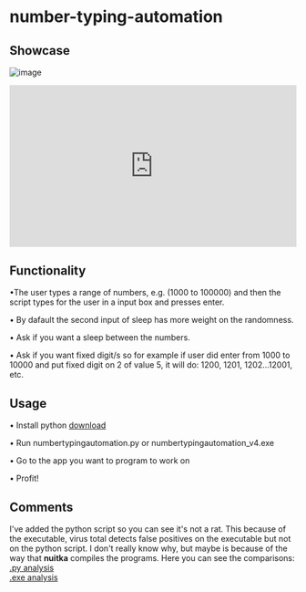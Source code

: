 # number-typing-automation

Showcase
--------------------------------------------------------------------------------------------

![image](https://github.com/user-attachments/assets/49f6386b-d647-492f-b41c-eab254c912e0)

<div style="position:relative; width:100%; height:0px; padding-bottom:56.250%"><iframe allow="fullscreen" allowfullscreen height="100%" src="https://streamable.com/e/5mfj6j?" width="100%" style="border:none; width:100%; height:100%; position:absolute; left:0px; top:0px; overflow:hidden;"></iframe></div>



Functionality    
--------------------------------------------------------------------------------------------

•The user types a range of numbers, e.g. (1000 to 100000) and then the script types for the user in a input box and presses enter.

• By dafault the second input of sleep has more weight on the randomness.

• Ask if you want a sleep between the numbers.

• Ask if you want fixed digit/s so for example if user did enter from 1000 to 10000 and put fixed digit on 2 of value 5, it will do: 1200, 1201, 1202...12001, etc.



Usage
--------------------------------------------------------------------------------------------

• Install python [download](https://www.python.org/downloads/)

• Run numbertypingautomation.py or numbertypingautomation_v4.exe

• Go to the app you want to program to work on

• Profit!

Comments 
--------------------------------------------------------------------------------------------

I've added the python script so you can see it's not a rat. This because of the executable, virus total detects false positives on the executable but not on the python script. I don't really know why, but maybe is because of the way that **nuitka** compiles the programs.
Here you can see the comparisons: 
[.py analysis](https://www.virustotal.com/gui/file/8186c19a9a13e69941a302a398ed8ba22125440818fc196f543859fb9810d425/detection)  
[.exe analysis](https://www.virustotal.com/gui/file/f4b5783a34dcb549b20e5336360ad54dc781cf85c9a0a5938936d24d03c07ece)
